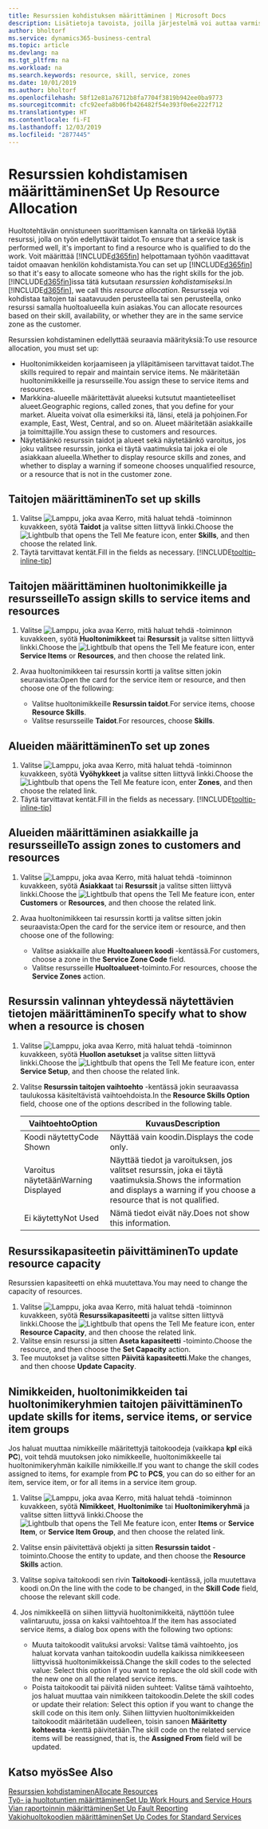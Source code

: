 ```yaml
---
title: Resurssien kohdistuksen määrittäminen | Microsoft Docs
description: Lisätietoja tavoista, joilla järjestelmä voi auttaa varmistamaan, että palvelun tarjoamiseen määritetyllä henkilöllä on siihen tarvittavat taidot.
author: bholtorf
ms.service: dynamics365-business-central
ms.topic: article
ms.devlang: na
ms.tgt_pltfrm: na
ms.workload: na
ms.search.keywords: resource, skill, service, zones
ms.date: 10/01/2019
ms.author: bholtorf
ms.openlocfilehash: 58f12e81a76712b8fa7704f3819b942ee0ba9773
ms.sourcegitcommit: cfc92eefa8b06fb426482f54e393f0e6e222f712
ms.translationtype: HT
ms.contentlocale: fi-FI
ms.lasthandoff: 12/03/2019
ms.locfileid: "2877445"
---
```

# <a name="set-up-resource-allocation"></a><span data-ttu-id="df5f4-103">Resurssien kohdistamisen määrittäminen</span><span class="sxs-lookup"><span data-stu-id="df5f4-103">Set Up Resource Allocation</span></span>
<span data-ttu-id="df5f4-104">Huoltotehtävän onnistuneen suorittamisen kannalta on tärkeää löytää resurssi, jolla on työn edellyttävät taidot.</span><span class="sxs-lookup"><span data-stu-id="df5f4-104">To ensure that a service task is performed well, it's important to find a resource who is qualified to do the work.</span></span> <span data-ttu-id="df5f4-105">Voit määrittää [!INCLUDE[d365fin](includes/d365fin_md.md)] helpottamaan työhön vaadittavat taidot omaavan henkilön kohdistamista.</span><span class="sxs-lookup"><span data-stu-id="df5f4-105">You can set up [!INCLUDE[d365fin](includes/d365fin_md.md)] so that it's easy to allocate someone who has the right skills for the job.</span></span> <span data-ttu-id="df5f4-106">[!INCLUDE[d365fin](includes/d365fin_md.md)]issa tätä kutsutaan _resurssien kohdistamiseksi_.</span><span class="sxs-lookup"><span data-stu-id="df5f4-106">In [!INCLUDE[d365fin](includes/d365fin_md.md)], we call this _resource allocation_.</span></span> <span data-ttu-id="df5f4-107">Resursseja voi kohdistaa taitojen tai saatavuuden perusteella tai sen perusteella, onko resurssi samalla huoltoalueella kuin asiakas.</span><span class="sxs-lookup"><span data-stu-id="df5f4-107">You can allocate resources based on their skill, availability, or whether they are in the same service zone as the customer.</span></span> 

<span data-ttu-id="df5f4-108">Resurssien kohdistaminen edellyttää seuraavia määrityksiä:</span><span class="sxs-lookup"><span data-stu-id="df5f4-108">To use resource allocation, you must set up:</span></span>  
  
* <span data-ttu-id="df5f4-109">Huoltonimikkeiden korjaamiseen ja ylläpitämiseen tarvittavat taidot.</span><span class="sxs-lookup"><span data-stu-id="df5f4-109">The skills required to repair and maintain service items.</span></span> <span data-ttu-id="df5f4-110">Ne määritetään huoltonimikkeille ja resursseille.</span><span class="sxs-lookup"><span data-stu-id="df5f4-110">You assign these to service items and resources.</span></span>  
* <span data-ttu-id="df5f4-111">Markkina-alueelle määritettävät alueeksi kutsutut maantieteelliset alueet.</span><span class="sxs-lookup"><span data-stu-id="df5f4-111">Geographic regions, called zones, that you define for your market.</span></span> <span data-ttu-id="df5f4-112">Alueita voivat olla esimerkiksi itä, länsi, etelä ja pohjoinen.</span><span class="sxs-lookup"><span data-stu-id="df5f4-112">For example, East, West, Central, and so on.</span></span> <span data-ttu-id="df5f4-113">Alueet määritetään asiakkaille ja toimittajille.</span><span class="sxs-lookup"><span data-stu-id="df5f4-113">You assign these to customers and resources.</span></span>  
* <span data-ttu-id="df5f4-114">Näytetäänkö resurssin taidot ja alueet sekä näytetäänkö varoitus, jos joku valitsee resurssin, jonka ei täytä vaatimuksia tai joka ei ole asiakkaan alueella.</span><span class="sxs-lookup"><span data-stu-id="df5f4-114">Whether to display resource skills and zones, and whether to display a warning if someone chooses unqualified resource, or a resource that is not in the customer zone.</span></span>  

## <a name="to-set-up-skills"></a><span data-ttu-id="df5f4-115">Taitojen määrittäminen</span><span class="sxs-lookup"><span data-stu-id="df5f4-115">To set up skills</span></span>
1. <span data-ttu-id="df5f4-116">Valitse ![Lamppu, joka avaa Kerro, mitä haluat tehdä -toiminnon](media/ui-search/search_small.png "Kerro, mitä haluat tehdä") kuvakkeen, syötä **Taidot** ja valitse sitten liittyvä linkki.</span><span class="sxs-lookup"><span data-stu-id="df5f4-116">Choose the ![Lightbulb that opens the Tell Me feature](media/ui-search/search_small.png "Tell me what you want to do") icon, enter **Skills**, and then choose the related link.</span></span>  
2. <span data-ttu-id="df5f4-117">Täytä tarvittavat kentät.</span><span class="sxs-lookup"><span data-stu-id="df5f4-117">Fill in the fields as necessary.</span></span> [!INCLUDE[tooltip-inline-tip](includes/tooltip-inline-tip_md.md)]  

## <a name="to-assign-skills-to-service-items-and-resources"></a><span data-ttu-id="df5f4-118">Taitojen määrittäminen huoltonimikkeille ja resursseille</span><span class="sxs-lookup"><span data-stu-id="df5f4-118">To assign skills to service items and resources</span></span>
1. <span data-ttu-id="df5f4-119">Valitse ![Lamppu, joka avaa Kerro, mitä haluat tehdä -toiminnon](media/ui-search/search_small.png "Kerro, mitä haluat tehdä") kuvakkeen, syötä **Huoltonimikkeet** tai **Resurssit** ja valitse sitten liittyvä linkki.</span><span class="sxs-lookup"><span data-stu-id="df5f4-119">Choose the ![Lightbulb that opens the Tell Me feature](media/ui-search/search_small.png "Tell me what you want to do") icon, enter **Service Items** or **Resources**, and then choose the related link.</span></span>  
2. <span data-ttu-id="df5f4-120">Avaa huoltonimikkeen tai resurssin kortti ja valitse sitten jokin seuraavista:</span><span class="sxs-lookup"><span data-stu-id="df5f4-120">Open the card for the service item or resource, and then choose one of the following:</span></span>  
  
    * <span data-ttu-id="df5f4-121">Valitse huoltonimikkeille **Resurssin taidot**.</span><span class="sxs-lookup"><span data-stu-id="df5f4-121">For service items, choose **Resource Skills**.</span></span>  
    * <span data-ttu-id="df5f4-122">Valitse resursseille **Taidot**.</span><span class="sxs-lookup"><span data-stu-id="df5f4-122">For resources, choose **Skills**.</span></span>  

## <a name="to-set-up-zones"></a><span data-ttu-id="df5f4-123">Alueiden määrittäminen</span><span class="sxs-lookup"><span data-stu-id="df5f4-123">To set up zones</span></span>
1. <span data-ttu-id="df5f4-124">Valitse ![Lamppu, joka avaa Kerro, mitä haluat tehdä -toiminnon](media/ui-search/search_small.png "Kerro, mitä haluat tehdä") kuvakkeen, syötä **Vyöhykkeet** ja valitse sitten liittyvä linkki.</span><span class="sxs-lookup"><span data-stu-id="df5f4-124">Choose the ![Lightbulb that opens the Tell Me feature](media/ui-search/search_small.png "Tell me what you want to do") icon, enter **Zones**, and then choose the related link.</span></span>  
2. <span data-ttu-id="df5f4-125">Täytä tarvittavat kentät.</span><span class="sxs-lookup"><span data-stu-id="df5f4-125">Fill in the fields as necessary.</span></span> [!INCLUDE[tooltip-inline-tip](includes/tooltip-inline-tip_md.md)]  

## <a name="to-assign-zones-to-customers-and-resources"></a><span data-ttu-id="df5f4-126">Alueiden määrittäminen asiakkaille ja resursseille</span><span class="sxs-lookup"><span data-stu-id="df5f4-126">To assign zones to customers and resources</span></span> 
1. <span data-ttu-id="df5f4-127">Valitse ![Lamppu, joka avaa Kerro, mitä haluat tehdä -toiminnon](media/ui-search/search_small.png "Kerro, mitä haluat tehdä") kuvakkeen, syötä **Asiakkaat** tai **Resurssit** ja valitse sitten liittyvä linkki.</span><span class="sxs-lookup"><span data-stu-id="df5f4-127">Choose the ![Lightbulb that opens the Tell Me feature](media/ui-search/search_small.png "Tell me what you want to do") icon, enter **Customers** or **Resources**, and then choose the related link.</span></span>  
2. <span data-ttu-id="df5f4-128">Avaa huoltonimikkeen tai resurssin kortti ja valitse sitten jokin seuraavista:</span><span class="sxs-lookup"><span data-stu-id="df5f4-128">Open the card for the service item or resource, and then choose one of the following:</span></span>  
  
    * <span data-ttu-id="df5f4-129">Valitse asiakkaille alue **Huoltoalueen koodi** -kentässä.</span><span class="sxs-lookup"><span data-stu-id="df5f4-129">For customers, choose a zone in the **Service Zone Code** field.</span></span>  
    * <span data-ttu-id="df5f4-130">Valitse resursseille **Huoltoalueet**-toiminto.</span><span class="sxs-lookup"><span data-stu-id="df5f4-130">For resources, choose the **Service Zones** action.</span></span>  

## <a name="to-specify-what-to-show-when-a-resource-is-chosen"></a><span data-ttu-id="df5f4-131">Resurssin valinnan yhteydessä näytettävien tietojen määrittäminen</span><span class="sxs-lookup"><span data-stu-id="df5f4-131">To specify what to show when a resource is chosen</span></span>
1. <span data-ttu-id="df5f4-132">Valitse ![Lamppu, joka avaa Kerro, mitä haluat tehdä -toiminnon](media/ui-search/search_small.png "Kerro, mitä haluat tehdä") kuvakkeen, syötä **Huollon asetukset** ja valitse sitten liittyvä linkki.</span><span class="sxs-lookup"><span data-stu-id="df5f4-132">Choose the ![Lightbulb that opens the Tell Me feature](media/ui-search/search_small.png "Tell me what you want to do") icon, enter **Service Setup**, and then choose the related link.</span></span> 
2. <span data-ttu-id="df5f4-133">Valitse **Resurssin taitojen vaihtoehto** -kentässä jokin seuraavassa taulukossa käsiteltävistä vaihtoehdoista.</span><span class="sxs-lookup"><span data-stu-id="df5f4-133">In the **Resource Skills Option** field, choose one of the options described in the following table.</span></span>  
  
    |<span data-ttu-id="df5f4-134">**Vaihtoehto**</span><span class="sxs-lookup"><span data-stu-id="df5f4-134">**Option**</span></span>|<span data-ttu-id="df5f4-135">**Kuvaus**</span><span class="sxs-lookup"><span data-stu-id="df5f4-135">**Description**</span></span>|  
    |------------|-------------|  
    |<span data-ttu-id="df5f4-136">Koodi näytetty</span><span class="sxs-lookup"><span data-stu-id="df5f4-136">Code Shown</span></span> | <span data-ttu-id="df5f4-137">Näyttää vain koodin.</span><span class="sxs-lookup"><span data-stu-id="df5f4-137">Displays the code only.</span></span>|  
    |<span data-ttu-id="df5f4-138">Varoitus näytetään</span><span class="sxs-lookup"><span data-stu-id="df5f4-138">Warning Displayed</span></span> | <span data-ttu-id="df5f4-139">Näyttää tiedot ja varoituksen, jos valitset resurssin, joka ei täytä vaatimuksia.</span><span class="sxs-lookup"><span data-stu-id="df5f4-139">Shows the information and displays a warning if you choose a resource that is not qualified.</span></span>|  
    |<span data-ttu-id="df5f4-140">Ei käytetty</span><span class="sxs-lookup"><span data-stu-id="df5f4-140">Not Used</span></span> | <span data-ttu-id="df5f4-141">Nämä tiedot eivät näy.</span><span class="sxs-lookup"><span data-stu-id="df5f4-141">Does not show this information.</span></span>|  

## <a name="to-update-resource-capacity"></a><span data-ttu-id="df5f4-142">Resurssikapasiteetin päivittäminen</span><span class="sxs-lookup"><span data-stu-id="df5f4-142">To update resource capacity</span></span>  
<span data-ttu-id="df5f4-143">Resurssien kapasiteetti on ehkä muutettava.</span><span class="sxs-lookup"><span data-stu-id="df5f4-143">You may need to change the capacity of resources.</span></span>  
  
1. <span data-ttu-id="df5f4-144">Valitse ![Lamppu, joka avaa Kerro, mitä haluat tehdä -toiminnon](media/ui-search/search_small.png "Kerro, mitä haluat tehdä") kuvakkeen, syötä **Resurssikapasiteetti** ja valitse sitten liittyvä linkki.</span><span class="sxs-lookup"><span data-stu-id="df5f4-144">Choose the ![Lightbulb that opens the Tell Me feature](media/ui-search/search_small.png "Tell me what you want to do") icon, enter **Resource Capacity**, and then choose the related link.</span></span>  
2. <span data-ttu-id="df5f4-145">Valitse ensin resurssi ja sitten **Aseta kapasiteetti** -toiminto.</span><span class="sxs-lookup"><span data-stu-id="df5f4-145">Choose the resource, and then choose the **Set Capacity** action.</span></span>  
3. <span data-ttu-id="df5f4-146">Tee muutokset ja valitse sitten **Päivitä kapasiteetti**.</span><span class="sxs-lookup"><span data-stu-id="df5f4-146">Make the changes, and then choose **Update Capacity**.</span></span>  

## <a name="to-update-skills-for-items-service-items-or-service-item-groups"></a><span data-ttu-id="df5f4-147">Nimikkeiden, huoltonimikkeiden tai huoltonimikeryhmien taitojen päivittäminen</span><span class="sxs-lookup"><span data-stu-id="df5f4-147">To update skills for items, service items, or service item groups</span></span>
<span data-ttu-id="df5f4-148">Jos haluat muuttaa nimikkeille määritettyjä taitokoodeja (vaikkapa **kpl** eikä **PC**), voit tehdä muutoksen joko nimikkeelle, huoltonimikkeelle tai huoltonimikeryhmän kaikille nimikkeille.</span><span class="sxs-lookup"><span data-stu-id="df5f4-148">If you want to change the skill codes assigned to items, for example from **PC** to **PCS**, you can do so either for an item, service item, or for all items in a service item group.</span></span>  
  
1. <span data-ttu-id="df5f4-149">Valitse ![Lamppu, joka avaa Kerro, mitä haluat tehdä -toiminnon](media/ui-search/search_small.png "Kerro, mitä haluat tehdä") kuvakkeen, syötä **Nimikkeet**, **Huoltonimike** tai **Huoltonimikeryhmä** ja valitse sitten liittyvä linkki.</span><span class="sxs-lookup"><span data-stu-id="df5f4-149">Choose the ![Lightbulb that opens the Tell Me feature](media/ui-search/search_small.png "Tell me what you want to do") icon, enter **Items** or **Service Item**, or **Service Item Group**, and then choose the related link.</span></span>  
2. <span data-ttu-id="df5f4-150">Valitse ensin päivitettävä objekti ja sitten **Resurssin taidot** -toiminto.</span><span class="sxs-lookup"><span data-stu-id="df5f4-150">Choose the entity to update, and then choose the **Resource Skills** action.</span></span>  
3. <span data-ttu-id="df5f4-151">Valitse sopiva taitokoodi sen rivin **Taitokoodi**-kentässä, jolla muutettava koodi on.</span><span class="sxs-lookup"><span data-stu-id="df5f4-151">On the line with the code to be changed, in the **Skill Code** field, choose the relevant skill code.</span></span>  
4.  <span data-ttu-id="df5f4-152">Jos nimikkeellä on siihen liittyviä huoltonimikkeitä, näyttöön tulee valintaruutu, jossa on kaksi vaihtoehtoa.</span><span class="sxs-lookup"><span data-stu-id="df5f4-152">If the item has associated service items, a dialog box opens with the following two options:</span></span>  
  
    * <span data-ttu-id="df5f4-153">Muuta taitokoodit valituksi arvoksi: Valitse tämä vaihtoehto, jos haluat korvata vanhan taitokoodin uudella kaikissa nimikkeeseen liittyvissä huoltonimikkeissä.</span><span class="sxs-lookup"><span data-stu-id="df5f4-153">Change the skill codes to the selected value: Select this option if you want to replace the old skill code with the new one on all the related service items.</span></span>  
    * <span data-ttu-id="df5f4-154">Poista taitokoodit tai päivitä niiden suhteet: Valitse tämä vaihtoehto, jos haluat muuttaa vain nimikkeen taitokoodin.</span><span class="sxs-lookup"><span data-stu-id="df5f4-154">Delete the skill codes or update their relation: Select this option if you want to change the skill code on this item only.</span></span> <span data-ttu-id="df5f4-155">Siihen liittyvien huoltonimikkeiden taitokoodit määritetään uudelleen, toisin sanoen **Määritetty kohteesta** -kenttä päivitetään.</span><span class="sxs-lookup"><span data-stu-id="df5f4-155">The skill code on the related service items will be reassigned, that is, the **Assigned From** field will be updated.</span></span>  
  
## <a name="see-also"></a><span data-ttu-id="df5f4-156">Katso myös</span><span class="sxs-lookup"><span data-stu-id="df5f4-156">See Also</span></span>
[<span data-ttu-id="df5f4-157">Resurssien kohdistaminen</span><span class="sxs-lookup"><span data-stu-id="df5f4-157">Allocate Resources</span></span>](service-how-to-allocate-resources.md)  
[<span data-ttu-id="df5f4-158">Työ- ja huoltotuntien määrittäminen</span><span class="sxs-lookup"><span data-stu-id="df5f4-158">Set Up Work Hours and Service Hours</span></span>](service-how-setup-work-service-hours.md)  
[<span data-ttu-id="df5f4-159">Vian raportoinnin määrittäminen</span><span class="sxs-lookup"><span data-stu-id="df5f4-159">Set Up Fault Reporting</span></span>](service-how-setup-fault-reporting.md)  
[<span data-ttu-id="df5f4-160">Vakiohuoltokoodien määrittäminen</span><span class="sxs-lookup"><span data-stu-id="df5f4-160">Set Up Codes for Standard Services</span></span>](service-how-setup-service-coding.md)  
 

